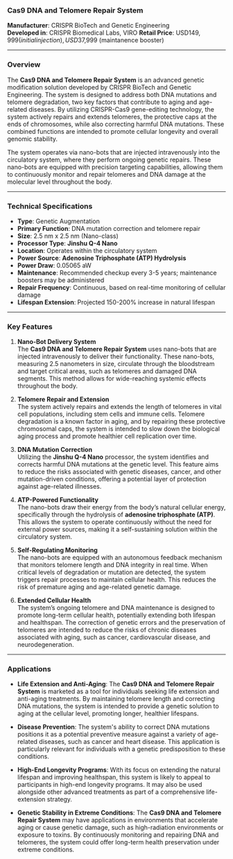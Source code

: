 ### **Cas9 DNA and Telomere Repair System**

**Manufacturer**: CRISPR BioTech and Genetic Engineering  
**Developed in**: CRISPR Biomedical Labs, VIRO
**Retail Price**: USD$149,999 (initial injection), USD$37,999 (maintanence booster)

---

### Overview

The **Cas9 DNA and Telomere Repair System** is an advanced genetic modification solution developed by CRISPR BioTech and Genetic Engineering. The system is designed to address both DNA mutations and telomere degradation, two key factors that contribute to aging and age-related diseases. By utilizing CRISPR-Cas9 gene-editing technology, the system actively repairs and extends telomeres, the protective caps at the ends of chromosomes, while also correcting harmful DNA mutations. These combined functions are intended to promote cellular longevity and overall genomic stability.

The system operates via nano-bots that are injected intravenously into the circulatory system, where they perform ongoing genetic repairs. These nano-bots are equipped with precision targeting capabilities, allowing them to continuously monitor and repair telomeres and DNA damage at the molecular level throughout the body.

---

### Technical Specifications

- **Type**: Genetic Augmentation  
- **Primary Function**: DNA mutation correction and telomere repair  
- **Size**: 2.5 nm x 2.5 nm (Nano-class)  
- **Processor Type**: **Jinshu Q-4 Nano**  
- **Location**: Operates within the circulatory system  
- **Power Source**: **Adenosine Triphosphate (ATP) Hydrolysis**  
- **Power Draw**: 0.05065 aW  
- **Maintenance**: Recommended checkup every 3-5 years; maintenance boosters may be administered  
- **Repair Frequency**: Continuous, based on real-time monitoring of cellular damage  
- **Lifespan Extension**: Projected 150-200% increase in natural lifespan  

---

### Key Features

1. **Nano-Bot Delivery System**  
   The **Cas9 DNA and Telomere Repair System** uses nano-bots that are injected intravenously to deliver their functionality. These nano-bots, measuring 2.5 nanometers in size, circulate through the bloodstream and target critical areas, such as telomeres and damaged DNA segments. This method allows for wide-reaching systemic effects throughout the body.

2. **Telomere Repair and Extension**  
   The system actively repairs and extends the length of telomeres in vital cell populations, including stem cells and immune cells. Telomere degradation is a known factor in aging, and by repairing these protective chromosomal caps, the system is intended to slow down the biological aging process and promote healthier cell replication over time.

3. **DNA Mutation Correction**  
   Utilizing the **Jinshu Q-4 Nano** processor, the system identifies and corrects harmful DNA mutations at the genetic level. This feature aims to reduce the risks associated with genetic diseases, cancer, and other mutation-driven conditions, offering a potential layer of protection against age-related illnesses.

4. **ATP-Powered Functionality**  
   The nano-bots draw their energy from the body’s natural cellular energy, specifically through the hydrolysis of **adenosine triphosphate (ATP)**. This allows the system to operate continuously without the need for external power sources, making it a self-sustaining solution within the circulatory system.

5. **Self-Regulating Monitoring**  
   The nano-bots are equipped with an autonomous feedback mechanism that monitors telomere length and DNA integrity in real time. When critical levels of degradation or mutation are detected, the system triggers repair processes to maintain cellular health. This reduces the risk of premature aging and age-related genetic damage.

6. **Extended Cellular Health**  
   The system’s ongoing telomere and DNA maintenance is designed to promote long-term cellular health, potentially extending both lifespan and healthspan. The correction of genetic errors and the preservation of telomeres are intended to reduce the risks of chronic diseases associated with aging, such as cancer, cardiovascular disease, and neurodegeneration.

---

### Applications

- **Life Extension and Anti-Aging**: The **Cas9 DNA and Telomere Repair System** is marketed as a tool for individuals seeking life extension and anti-aging treatments. By maintaining telomere length and correcting DNA mutations, the system is intended to provide a genetic solution to aging at the cellular level, promoting longer, healthier lifespans.

- **Disease Prevention**: The system's ability to correct DNA mutations positions it as a potential preventive measure against a variety of age-related diseases, such as cancer and heart disease. This application is particularly relevant for individuals with a genetic predisposition to these conditions.

- **High-End Longevity Programs**: With its focus on extending the natural lifespan and improving healthspan, this system is likely to appeal to participants in high-end longevity programs. It may also be used alongside other advanced treatments as part of a comprehensive life-extension strategy.

- **Genetic Stability in Extreme Conditions**: The **Cas9 DNA and Telomere Repair System** may have applications in environments that accelerate aging or cause genetic damage, such as high-radiation environments or exposure to toxins. By continuously monitoring and repairing DNA and telomeres, the system could offer long-term health preservation under extreme conditions.
